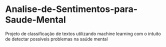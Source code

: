 # Analise-de-Sentimentos-para-Saude-Mental
Projeto de classificação de textos utilizando machine learning com o intuito de detectar possíveis problemas na saúde mental
